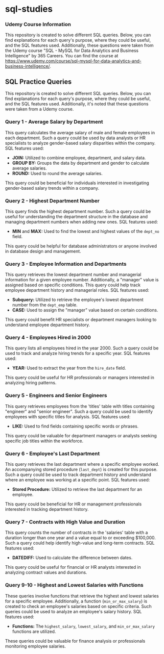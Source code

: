# sql-studies

### Udemy Course Information

This repository is created to solve different SQL queries. Below, you can find explanations for each query's purpose, where they could be useful, and the SQL features used. Additionally, these questions were taken from the Udemy course "SQL - MySQL for Data Analytics and Business Intelligence" by 365 Careers. You can find the course at https://www.udemy.com/course/sql-mysql-for-data-analytics-and-business-intelligence/.

## SQL Practice Queries

This repository is created to solve different SQL queries. Below, you can find explanations for each query's purpose, where they could be useful, and the SQL features used. Additionally, it's noted that these questions were taken from a Udemy course.

### Query 1 - Average Salary by Department

This query calculates the average salary of male and female employees in each department. Such a query could be used by data analysts or HR specialists to analyze gender-based salary disparities within the company. SQL features used:

- **JOIN:** Utilized to combine employee, department, and salary data.
- **GROUP BY:** Groups the data by department and gender to calculate average salaries.
- **ROUND:** Used to round the average salaries.

This query could be beneficial for individuals interested in investigating gender-based salary trends within a company.

### Query 2 - Highest Department Number

This query finds the highest department number. Such a query could be useful for understanding the department structure in the database and managing department numbers when adding new ones. SQL features used:

- **MIN** and **MAX:** Used to find the lowest and highest values of the `dept_no` field.

This query could be helpful for database administrators or anyone involved in database design and management.

### Query 3 - Employee Information and Departments

This query retrieves the lowest department number and managerial information for a given employee number. Additionally, a "manager" value is assigned based on specific conditions. This query could help track employee department history and managerial roles. SQL features used:

- **Subquery:** Utilized to retrieve the employee's lowest department number from the `dept_emp` table.
- **CASE:** Used to assign the "manager" value based on certain conditions.

This query could benefit HR specialists or department managers looking to understand employee department history.

### Query 4 - Employees Hired in 2000

This query lists all employees hired in the year 2000. Such a query could be used to track and analyze hiring trends for a specific year. SQL features used:

- **YEAR:** Used to extract the year from the `hire_date` field.

This query could be useful for HR professionals or managers interested in analyzing hiring patterns.

### Query 5 - Engineers and Senior Engineers

This query retrieves employees from the 'titles' table with titles containing "engineer" and "senior engineer". Such a query could be used to identify employees with specific titles for analysis. SQL features used:

- **LIKE:** Used to find fields containing specific words or phrases.

This query could be valuable for department managers or analysts seeking specific job titles within the workforce.

### Query 6 - Employee's Last Department

This query retrieves the last department where a specific employee worked. An accompanying stored procedure (`last_dept`) is created for this purpose. Such a query could be used to track department history and understand where an employee was working at a specific point. SQL features used:

- **Stored Procedure:** Utilized to retrieve the last department for an employee.

This query could be beneficial for HR or management professionals interested in tracking department history.

### Query 7 - Contracts with High Value and Duration

This query counts the number of contracts in the 'salaries' table with a duration longer than one year and a value equal to or exceeding $100,000. Such a query could help identify high-value and long-term contracts. SQL features used:

- **DATEDIFF:** Used to calculate the difference between dates.

This query could be useful for financial or HR analysts interested in analyzing contract values and durations.

### Query 9-10 - Highest and Lowest Salaries with Functions

These queries involve functions that retrieve the highest and lowest salaries for a specific employee. Additionally, a function (`min_or_max_salary`) is created to check an employee's salaries based on specific criteria. Such queries could be used to analyze an employee's salary history. SQL features used:

- **Functions:** The `highest_salary`, `lowest_salary`, and `min_or_max_salary` functions are utilized.

These queries could be valuable for finance analysis or professionals monitoring employee salaries.

